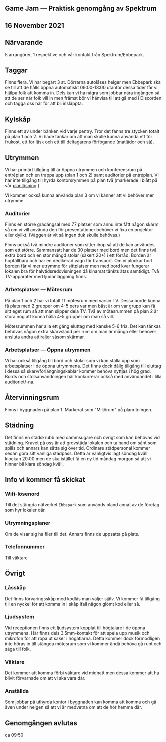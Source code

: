 ## Game Jam — Praktisk genomgång av Spektrum
## 16 November 2021

## Närvarande
5 arrangörer, 1 respektive och vår kontakt från Spektrum/Ebbepark.


## Taggar
Finns flera.
Vi har begärt 3 st.
Dörrarna autolåses helger men Ebbepark ska se till att de hålls öppna
automatiskt 09:00-18:00 utanför dessa tider får vi hjälpa folk att komma in.
Dels kan vi ha några som jobbar nära ingången så att de ser när folk vill in
men främst bör vi hänvisa till att gå med i Discorden och tagga oss här för
att bli insläppta.


## Kylskåp
Finns ett av under bänken vid varje pentry.
Tror det fanns tre stycken totalt på plan 1 och 2.
Vi hade tankar om att man skulle kunna använda ett för frukost, ett för läsk
och ett till deltagarens förfogande (matlådor och så).


## Utrymmen
Vi har primärt tillgång till är öppna utrymmen och konferensrum på entréplan
och en trappa upp (plan 1 och 2) samt auditorier på entréplan.
Vi har inte tillgång till hyrda kontorsrymmen på plan två (markerade i blått
på vår [planlösning](
https://drive.google.com/file/d/10q8lQSZJNTl-v6EmlrLGpFi4ekYg5PmW).)

Vi kommer också kunna använda plan 3 om vi känner att vi behöver mer utrymme.

### Auditorier
Finns en större gradängsal med 77 platser som ännu inte fått någon skärm så om
vi vill använda den för presentationer behöver vi fixa en projektor eller
dylikt.
(Väggen är vit så ingen duk skulle behövas.)

Finns också två mindre auditorier som sitter ihop så att de kan användes som
ett större.
Sammansatt har de 30 platser med bord men det finns två extra bord och en stor
mängd stolar (säkert 20+) i ett förråd.
Borden är hopfällbara och har en dedikerad vagn för transport.
Om vi plockar bort borden får vi mer utrymme för sittplatser men med bord kvar
fungerar lokalen bra för halvtidsredovisningen då kinamat tänkts ätas
samtidigt.
Två TV-apparater med ljudanläggning finns.

### Arbetsplatser — Mötesrum
På plan 1 och 2 har vi totalt 11 mötesrum med varsin TV. Dessa borde kunna få
plats med 2 grupper om 4-5 pers var men bäst är om var grupp kan få sitt eget
rum så att man slipper dela TV.
Två av mötesrummen på plan 2 är stora nog att kunna hålla 4-5 grupper om man
så vill.

Mötesrummen har alla ett gäng eluttag med kanske 5-6 fria.
Det kan tänkas behövas någon extra skarvsladd per rum om man är många eller
behöver ansluta andra attiraljer såsom skärmar.

### Arbetsplatser — Öppna utrymmen
Vi har också tillgång till bord och stolar som vi kan ställa upp som
arbetsplatser i de öppna utrymmena.
Det finns dock dålig tillgång till eluttag i dessa så skarv/förlängningskablar
kommer behöva nyttjas i hög grad.
Bords och stolsanvändningen här konkurrerar också med användandet i lilla
auditoriet/-na.


## Återvinningsrum
Finns i byggnaden på plan 1.
Markerat som "Miljörum" på planritningen.


## Städning
Det finns en städskrubb med dammsugare och övrigt som kan behövas vid städning.
Kravet på oss är att grovstäda lokalen och ta hand om sånt som spills och
annars kan sätta sig över tid.
Ordinare städpersonal kommer sedan göra sitt vanliga städpass.
Detta är vanligtvis lagt söndag kväll klockan 20:00 men de ska istället få en
ny tid måndag morgon så att vi hinner bli klara söndag kväll.


## Info vi kommer få skickat

### Wifi-lösenord
Till det stängda nätverket ```Ebbepark``` som används bland annat av de
företag som hyr lokaler där.

### Utrymningsplaner
Om de visar sig ha filer till det.
Annars finns de uppsatta på plats.

### Telefonnummer
Till väktare


## Övrigt

### Låsskåp
Det finns förvaringsskåp med kodlås man väljer själv.
Vi kommer få tillgång till en nyckel för att komma in i skåp ifall någon glömt
kod eller så.

### Ljudsystem
Vid receptionen finns ett ljudsystem kopplat till högtalare i de öppna
utrymmena.
Här finns dels 3.5mm-kontakt för att spela upp musik och mikrofon för att ropa
ut saker i högatlarna.
Detta kommer dock förmodligen inte höras in till stängda mötesrum som vi
kommer ändå behöva gå runt och säga till folk.

### Väktare
Det kommer att komma förbi väktare vid midnatt men dessa kommer att ha blivit
förvarnade om att vi ska vara där.

### Anställda
Som jobbar på uthyrda kontor i byggnaden kan komma att komma och gå även under
helgen så att vi är medvetna om att de hör hemma där.


## Genomgången avlutas
ca 09:50
